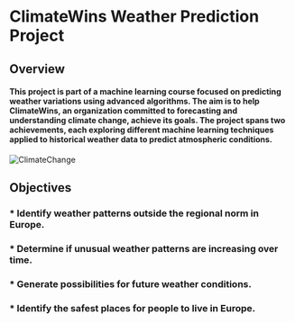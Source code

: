# ClimateWins Weather Prediction Project

## Overview
#### This project is part of a machine learning course focused on predicting weather variations using advanced algorithms. The aim is to help ClimateWins, an organization committed to forecasting and understanding climate change, achieve its goals. The project spans two achievements, each exploring different machine learning techniques applied to historical weather data to predict atmospheric conditions.
![ClimateChange](https://github.com/user-attachments/assets/8ad16cad-cfbf-471a-ad80-7d7609ef1228)

## Objectives
### * Identify weather patterns outside the regional norm in Europe.
### * Determine if unusual weather patterns are increasing over time.
### * Generate possibilities for future weather conditions.
### * Identify the safest places for people to live in Europe.


